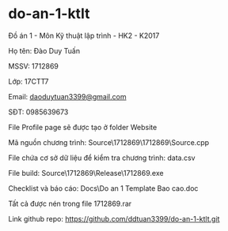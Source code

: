 # do-an-1-ktlt
Đồ án 1 - Môn Kỹ thuật lập trình - HK2 - K2017

Họ tên: Đào Duy Tuấn

MSSV: 1712869

Lớp: 17CTT7

Email: daoduytuan3399@gmail.com

SĐT: 0985639673


File Profile page sẽ được tạo ở folder Website


Mã nguồn chương trình: Source\1712869\1712869\Source.cpp

File chứa cơ sở dữ liệu để kiểm tra chương trình: data.csv

File build: Source\1712869\Release\1712869.exe

Checklist và báo cáo: Docs\Do an 1 Template Bao cao.doc

Tất cả được nén trong file 1712869.rar



Link github repo: https://github.com/ddtuan3399/do-an-1-ktlt.git

